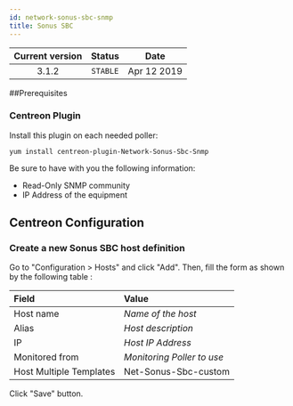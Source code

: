 ```yaml
---
id: network-sonus-sbc-snmp
title: Sonus SBC 
---
```


| Current version | Status | Date |
| :-: | :-: | :-: |
| 3.1.2 | `STABLE` | Apr 12 2019 |

\#\#Prerequisites

### Centreon Plugin

Install this plugin on each needed poller:

``` shell
yum install centreon-plugin-Network-Sonus-Sbc-Snmp
```

Be sure to have with you the following information:

  - Read-Only SNMP community
  - IP Address of the equipment

## Centreon Configuration

### Create a new Sonus SBC host definition

Go to "Configuration \> Hosts" and click "Add". Then, fill the form as shown by the following table :

| Field                   | Value                      |
| :---------------------- | :------------------------- |
| Host name               | *Name of the host*         |
| Alias                   | *Host description*         |
| IP                      | *Host IP Address*          |
| Monitored from          | *Monitoring Poller to use* |
| Host Multiple Templates | Net-Sonus-Sbc-custom       |

Click "Save" button.


